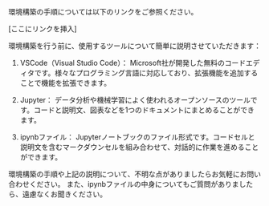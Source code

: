 環境構築の手順については以下のリンクをご参照ください。

[ここにリンクを挿入]

環境構築を行う前に、使用するツールについて簡単に説明させていただきます：

1. VSCode（Visual Studio Code）：
   Microsoft社が開発した無料のコードエディタです。様々なプログラミング言語に対応しており、拡張機能を追加することで機能を拡張できます。

2. Jupyter：
   データ分析や機械学習によく使われるオープンソースのツールです。コードと説明文、図表などを1つのドキュメントにまとめることができます。

3. ipynbファイル：
   Jupyterノートブックのファイル形式です。コードセルと説明文を含むマークダウンセルを組み合わせて、対話的に作業を進めることができます。

環境構築の手順や上記の説明について、不明な点がありましたらお気軽にお問い合わせください。
また、ipynbファイルの中身についてもご質問がありましたら、遠慮なくお聞きください。
